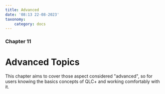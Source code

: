 ```yaml
---
title: Advanced
date: '08:13 22-08-2023'
taxonomy:
    category: docs
---
```


### Chapter 11

# Advanced Topics

This chapter aims to cover those aspect considered "advanced", so for users knowing the basics concepts of QLC+ and working comfortably with it.